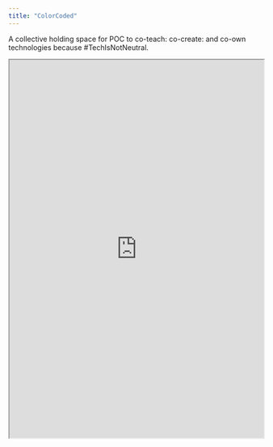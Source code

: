 ```yaml
---
title: "ColorCoded"
---
```


A collective holding space for POC to co-teach: co-create: and co-own technologies because #TechIsNotNeutral.

<iframe height="750" width="100%" src="https://ewelton.github.io/ktest/wiki.html#ColorCoded"></iframe>
